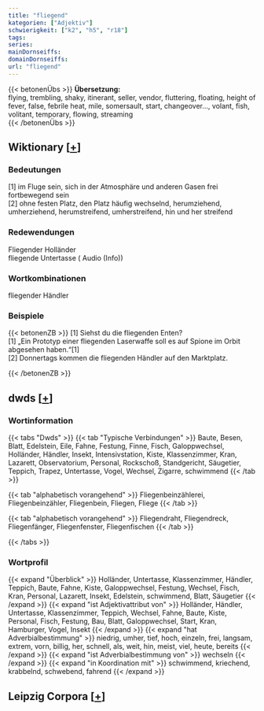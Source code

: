 ```yaml
---
title: "fliegend"
kategorien: ["Adjektiv"]
schwierigkeit: ["k2", "h5", "r18"]
tags:
series:
mainDornseiffs:
domainDornseiffs:
url: "fliegend"
---
```


{{< betonenÜbs >}}
**Übersetzung:**  
flying, trembling, shaky, itinerant, seller, vendor, fluttering, floating, height of fever, false, febrile heat, mile, somersault, start, changeover..., volant, fish, volitant, temporary, flowing, streaming  
{{< /betonenÜbs >}}

## Wiktionary [[+](https://de.wiktionary.org/wiki/fliegend)]

### Bedeutungen
[1] im Fluge sein, sich in der Atmosphäre und anderen Gasen frei fortbewegend sein  
[2] ohne festen Platz, den Platz häufig wechselnd, herumziehend, umherziehend, herumstreifend, umherstreifend, hin und her streifend  

### Redewendungen
Fliegender Holländer  
fliegende Untertasse ( Audio (Info))  

### Wortkombinationen
fliegender Händler  

### Beispiele
{{< betonenZB >}}
[1] Siehst du die fliegenden Enten?  
[1] „Ein Prototyp einer fliegenden Laserwaffe soll es auf Spione im Orbit abgesehen haben.“[1]  
[2] Donnertags kommen die fliegenden Händler auf den Marktplatz.  

{{< /betonenZB >}}


## dwds [[+](https://www.dwds.de/wb/fliegend)]

### Wortinformation
{{< tabs "Dwds" >}}
{{< tab "Typische Verbindungen" >}}
Baute, Besen, Blatt, Edelstein, Eile, Fahne, Festung, Finne, Fisch, Galoppwechsel, Holländer, Händler, Insekt, Intensivstation, Kiste, Klassenzimmer, Kran, Lazarett, Observatorium, Personal, Rockschoß, Standgericht, Säugetier, Teppich, Trapez, Untertasse, Vogel, Wechsel, Zigarre, schwimmend
{{< /tab >}}

{{< tab "alphabetisch vorangehend" >}}
Fliegenbeinzählerei, Fliegenbeinzähler, Fliegenbein, Fliegen, Fliege
{{< /tab >}}

{{< tab "alphabetisch vorangehend" >}}
Fliegendraht, Fliegendreck, Fliegenfänger, Fliegenfenster, Fliegenfischen
{{< /tab >}}

{{< /tabs >}}

### Wortprofil
{{< expand "Überblick" >}} Holländer, Untertasse, Klassenzimmer, Händler, Teppich, Baute, Fahne, Kiste, Galoppwechsel, Festung, Wechsel, Fisch, Kran, Personal, Lazarett, Insekt, Edelstein, schwimmend, Blatt, Säugetier {{< /expand >}}
{{< expand "ist Adjektivattribut von" >}} Holländer, Händler, Untertasse, Klassenzimmer, Teppich, Wechsel, Fahne, Baute, Kiste, Personal, Fisch, Festung, Bau, Blatt, Galoppwechsel, Start, Kran, Hamburger, Vogel, Insekt {{< /expand >}}
{{< expand "hat Adverbialbestimmung" >}} niedrig, umher, tief, hoch, einzeln, frei, langsam, extrem, vorn, billig, her, schnell, als, weit, hin, meist, viel, heute, bereits {{< /expand >}}
{{< expand "ist Adverbialbestimmung von" >}} wechseln {{< /expand >}}
{{< expand "in Koordination mit" >}} schwimmend, kriechend, krabbelnd, schwebend, fahrend {{< /expand >}}

## Leipzig Corpora [[+](https://corpora.uni-leipzig.de/en/res?word=fliegend&corpusId=deu_newscrawl-public_2018)]

